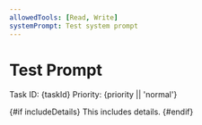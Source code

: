 ```yaml
---
allowedTools: [Read, Write]
systemPrompt: Test system prompt
---
```


# Test Prompt

Task ID: {taskId}
Priority: {priority || 'normal'}

{#if includeDetails}
This includes details.
{#endif}